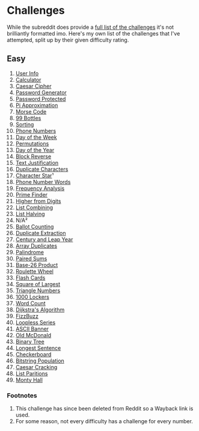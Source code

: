 
# Challenges
While the subreddit does provide a [full list of the challenges](https://www.reddit.com/r/dailyprogrammer/wiki/challenges) it's not brilliantly formatted imo. Here's my own list of the challenges that I've attempted, split up by their given difficulty rating.

## Easy
1.  [User Info](https://redd.it/pih8x)
2.  [Calculator](https://redd.it/pjbj8)
3.  [Caesar Cipher](https://redd.it/pkw2m)
4.  [Password Generator](https://redd.it/pm6oj)
5.  [Password Protected](https://redd.it/pnhyn)
6.  [Pi Approximation](https://redd.it/pp53w)
7.  [Morse Code](https://redd,it/pr2xr)
8.  [99 Bottles](https://redd.it/pserp)
9.  [Sorting](https://redd.it/pu1rf)
10. [Phone Numbers](https://redd.it/pv98f)
11. [Day of the Week](https://redd.it/pwons)
12. [Permutations](https://redd.it/pxs2x)
13. [Day of the Year](https://redd.it/pzo4w)
14. [Block Reverse](https://redd.it/q2v2k)
15. [Text Justification](https://redd.it/q4c34)
16. [Duplicate Characters](https://redd.it/q8aom)
17. [Character Star](https://web.archive.org/web/20130921102026/https://www.reddit.com/r/dailyprogrammer/comments/qheeu/342012_challenge_17_easy/)¹
18. [Phone Number Words](https://redd.it/qit0h)
19. [Frequency Analysis](https://redd.it/qlwrc)
20. [Prime Finder](https://redd.it/qnkro)
21. [Higher from Digits](https://redd.it/qp3ub)
22. [List Combining](https://redd.it/qr0hg)
23. [List Halving](https://redd.it/quli5)
24. N/A²
25. [Ballot Counting](https://redd.it/qxuug)
26. [Duplicate Extraction](https://redd.it/qzil1)
27. [Century and Leap Year](https://redd.it/r0r3h)
28. [Array Duplicates](https://redd.it/r59kk)
29. [Palindrome](https://redd.it/r8a70)
30. [Paired Sums](https://redd.it/reago)
31. [Base-26 Product](https://redd.it/rg1vv)
32. [Roulette Wheel](https://redd.it/rhrmx)
33. [Flash Cards](https://redd.it/rl24e)
34. [Square of Largest](https://redd.it/rmmn8)
35. [Triangle Numbers](https://redd.it/rr4y2)
36. [1000 Lockers](https://redd.it/ruiob)
37. [Word Count](https://redd.it/rzdwq)
38. [Dijkstra's Algorithm](https://redd.it/s2no2)
39. [FizzBuzz](https://redd.it/s6bas)
40. [Loopless Series](https://redd.it/schtf)
41. [ASCII Banner](https://redd.it/shp28)
42. [Old McDonald](https://redd.it/sobna)
43. [Binary Tree](https://redd.it/sq3p9)
44. [Longest Sentence](https://redd.it/srowj)
45. [Checkerboard](https://redd.it/sv6lw)
46. [Bitstring Population](https://redd.it/szz5y)
47. [Caesar Cracking](https://redd.it/t33vi)
48. [List Paritions](https://redd.it/t78m8)
49. [Monty Hall](https://redd.it/tb2h0)

### Footnotes
1. This challenge has since been deleted from Reddit so a Wayback link is used.
2. For some reason, not every difficulty has a challenge for every number.
